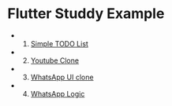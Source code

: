 # Flutter Studdy Example

- 1. [Simple TODO List](http://javaexpert.tistory.com/985)
- 2. [Youtube Clone](http://javaexpert.tistory.com/988)
- 3. [WhatsApp UI clone](http://javaexpert.tistory.com/992)
- 4. [WhatsApp Logic](http://javaexpert.tistory.com/998)
